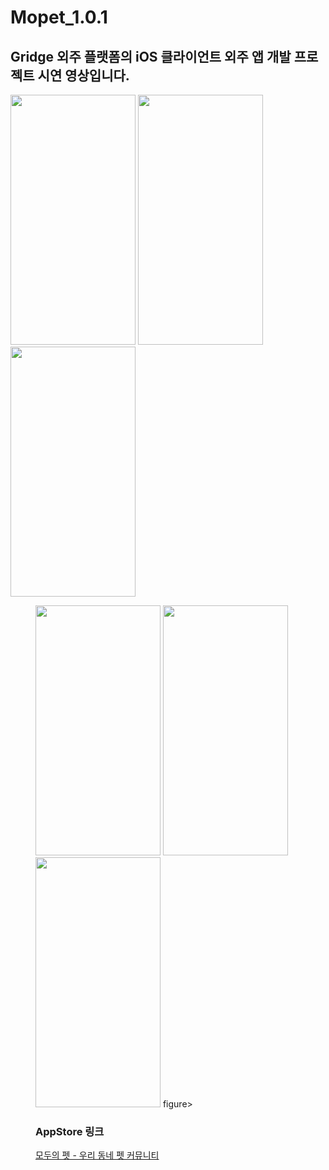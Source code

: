 # Mopet_1.0.1
## Gridge 외주 플랫폼의  iOS 클라이언트 외주 앱 개발 프로젝트 시연 영상입니다.

<img src="https://user-images.githubusercontent.com/68258365/206857757-5c71f25d-5ddc-4d6f-b728-fddf72b396ce.png" width="200" height="400"/>
<img src="https://user-images.githubusercontent.com/68258365/206857759-f5aa6e3e-e3dc-4c20-a582-6b413d64538e.png" width="200" height="400"/>
<img src="https://user-images.githubusercontent.com/68258365/206857761-590aed74-7b88-45bc-86bf-f56b0f275ceb.png" width="200" height="400"/>

<figure class="third">
   <img src="https://user-images.githubusercontent.com/68258365/206857738-a586c21e-00bb-4df4-84f2-5f35c621a17c.png" width="200" height="400"/>
<img src="https://user-images.githubusercontent.com/68258365/206857749-13f33f3f-387f-4081-8054-d6fbcbec5ab8.png" width="200" height="400"/>
<img src="https://user-images.githubusercontent.com/68258365/206857753-f106ebc0-d91f-49d2-afe9-3ab6e67e1996.png" width="200" height="400"/>
figure>


### AppStore 링크

[‎모두의 펫 - 우리 동네 펫 커뮤니티](https://apps.apple.com/kr/app/%EB%AA%A8%EB%91%90%EC%9D%98-%ED%8E%AB-%EC%9A%B0%EB%A6%AC-%EB%8F%99%EB%84%A4-%ED%8E%AB-%EC%BB%A4%EB%AE%A4%EB%8B%88%ED%8B%B0/id1637548796)
